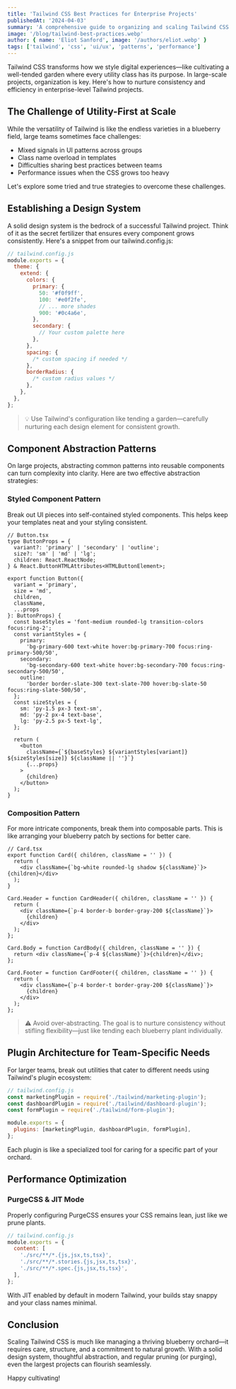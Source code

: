 ```yaml
---
title: 'Tailwind CSS Best Practices for Enterprise Projects'
publishedAt: '2024-04-03'
summary: 'A comprehensive guide to organizing and scaling Tailwind CSS in large enterprise applications with component patterns and performance optimization.'
image: '/blog/tailwind-best-practices.webp'
author: { name: 'Eliot Sanford', image: '/authors/eliot.webp' }
tags: ['tailwind', 'css', 'ui/ux', 'patterns', 'performance']
---
```


Tailwind CSS transforms how we style digital experiences—like cultivating a well-tended garden where every utility class has its purpose.
In large-scale projects, organization is key. Here's how to nurture consistency and efficiency in enterprise-level Tailwind projects.

## The Challenge of Utility-First at Scale

While the versatility of Tailwind is like the endless varieties in a blueberry field, large teams sometimes face challenges:

- Mixed signals in UI patterns across groups
- Class name overload in templates
- Difficulties sharing best practices between teams
- Performance issues when the CSS grows too heavy

Let's explore some tried and true strategies to overcome these challenges.

## Establishing a Design System

A solid design system is the bedrock of a successful Tailwind project. Think of it as the secret fertilizer that ensures every component grows consistently. Here's a snippet from our tailwind.config.js:

```js
// tailwind.config.js
module.exports = {
  theme: {
    extend: {
      colors: {
        primary: {
          50: '#f0f9ff',
          100: '#e0f2fe',
          // ... more shades
          900: '#0c4a6e',
        },
        secondary: {
          // Your custom palette here
        },
      },
      spacing: {
        /* custom spacing if needed */
      },
      borderRadius: {
        /* custom radius values */
      },
    },
  },
};
```

> 💡 Use Tailwind's configuration like tending a garden—carefully nurturing each design element for consistent growth.

## Component Abstraction Patterns

On large projects, abstracting common patterns into reusable components can turn complexity into clarity. Here are two effective abstraction strategies:

### Styled Component Pattern

Break out UI pieces into self-contained styled components. This helps keep your templates neat and your styling consistent.

```tsx
// Button.tsx
type ButtonProps = {
  variant?: 'primary' | 'secondary' | 'outline';
  size?: 'sm' | 'md' | 'lg';
  children: React.ReactNode;
} & React.ButtonHTMLAttributes<HTMLButtonElement>;

export function Button({
  variant = 'primary',
  size = 'md',
  children,
  className,
  ...props
}: ButtonProps) {
  const baseStyles = 'font-medium rounded-lg transition-colors focus:ring-2';
  const variantStyles = {
    primary:
      'bg-primary-600 text-white hover:bg-primary-700 focus:ring-primary-500/50',
    secondary:
      'bg-secondary-600 text-white hover:bg-secondary-700 focus:ring-secondary-500/50',
    outline:
      'border border-slate-300 text-slate-700 hover:bg-slate-50 focus:ring-slate-500/50',
  };
  const sizeStyles = {
    sm: 'py-1.5 px-3 text-sm',
    md: 'py-2 px-4 text-base',
    lg: 'py-2.5 px-5 text-lg',
  };

  return (
    <button
      className={`${baseStyles} ${variantStyles[variant]} ${sizeStyles[size]} ${className || ''}`}
      {...props}
    >
      {children}
    </button>
  );
}
```

### Composition Pattern

For more intricate components, break them into composable parts. This is like arranging your blueberry patch by sections for better care.

```tsx
// Card.tsx
export function Card({ children, className = '' }) {
  return (
    <div className={`bg-white rounded-lg shadow ${className}`}>{children}</div>
  );
}

Card.Header = function CardHeader({ children, className = '' }) {
  return (
    <div className={`p-4 border-b border-gray-200 ${className}`}>
      {children}
    </div>
  );
};

Card.Body = function CardBody({ children, className = '' }) {
  return <div className={`p-4 ${className}`}>{children}</div>;
};

Card.Footer = function CardFooter({ children, className = '' }) {
  return (
    <div className={`p-4 border-t border-gray-200 ${className}`}>
      {children}
    </div>
  );
};
```

> ⚠️ Avoid over-abstracting. The goal is to nurture consistency without stifling flexibility—just like tending each blueberry plant individually.

## Plugin Architecture for Team-Specific Needs

For larger teams, break out utilities that cater to different needs using Tailwind's plugin ecosystem:

```js
// tailwind.config.js
const marketingPlugin = require('./tailwind/marketing-plugin');
const dashboardPlugin = require('./tailwind/dashboard-plugin');
const formPlugin = require('./tailwind/form-plugin');

module.exports = {
  plugins: [marketingPlugin, dashboardPlugin, formPlugin],
};
```

Each plugin is like a specialized tool for caring for a specific part of your orchard.

## Performance Optimization

### PurgeCSS & JIT Mode

Properly configuring PurgeCSS ensures your CSS remains lean, just like we prune plants.

```js
// tailwind.config.js
module.exports = {
  content: [
    './src/**/*.{js,jsx,ts,tsx}',
    './src/**/*.stories.{js,jsx,ts,tsx}',
    './src/**/*.spec.{js,jsx,ts,tsx}',
  ],
};
```

With JIT enabled by default in modern Tailwind, your builds stay snappy and your class names minimal.

## Conclusion

Scaling Tailwind CSS is much like managing a thriving blueberry orchard—it requires care, structure, and a commitment to natural growth. With a solid design system, thoughtful abstraction, and regular pruning (or purging), even the largest projects can flourish seamlessly.

Happy cultivating!
